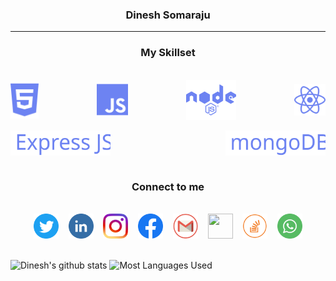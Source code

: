 
<h3 align="center"><b>Dinesh Somaraju</b></h3>
<hr/>

<div align="center"><h3>My Skillset</h3></div><br/>
<div align="center" style="display: flex; justify-content: space-between; align-items: center;">
	<img width="45px" src="./icons/skills/html.svg">
	&nbsp;&nbsp;&nbsp;&nbsp;&nbsp;&nbsp;&nbsp;&nbsp;&nbsp;
	<img width="50px" src="./icons/skills/JavaScript.svg">
	&nbsp;&nbsp;&nbsp;&nbsp;&nbsp;&nbsp;&nbsp;&nbsp;&nbsp;
	<img width="80px" src="./icons/skills/NodeJS.svg">
	&nbsp;&nbsp;&nbsp;&nbsp;&nbsp;&nbsp;&nbsp;&nbsp;&nbsp;
	<img width="50px" src="./icons/skills/ReactJS.svg">
	
</div>
<br />

<div align="center" style="display: flex; justify-content: space-between; align-items: center;">
	<img height="40px" src="./icons/skills/ExpressJS.svg">
	&nbsp;&nbsp;&nbsp;&nbsp;&nbsp;&nbsp;&nbsp;&nbsp;&nbsp;
	<img height="40px" src="./icons/skills/MongoDB.svg">
</div>
<br />

<div align="center"><h3>Connect to me</h3></div><br />

<div align="center">
	<a href="https://twitter.com/DineshSomaraju"><img height="40" width="40" src="https://raw.githubusercontent.com/dinesh99639/dinesh99639/master/icons/twitter.png"></a>&nbsp; &nbsp;
	<a href="https://www.linkedin.com/in/dinesh-somaraju-089b66194/"><img height="40" width="40" src="https://raw.githubusercontent.com/dinesh99639/dinesh99639/master/icons/linkedin.png"></a>&nbsp; &nbsp;
	<a href="https://www.instagram.com/dinesh99639/"><img height="40" width="40" src="https://raw.githubusercontent.com/dinesh99639/dinesh99639/master/icons/instagram.png"></a>&nbsp; &nbsp;
	<a href="https://www.facebook.com/dinesh.somaraju.7"><img height="40" width="40" src="https://raw.githubusercontent.com/dinesh99639/dinesh99639/master/icons/facebook.png"></a>&nbsp; &nbsp;
	<a href="mailto:dinesh99639@gmail.com"><img height="40" width="40" src="https://raw.githubusercontent.com/dinesh99639/dinesh99639/master/icons/gmail.png"></a>&nbsp; &nbsp;
	<a href="https://github.com/dinesh99639"><img height="40" width="40" src="https://upload.wikimedia.org/wikipedia/commons/a/ae/Github-desktop-logo-symbol.svg"></a>&nbsp; &nbsp;
	<a href="https://stackoverflow.com/users/13885192/dinesh"><img height="40" width="40" src="https://raw.githubusercontent.com/dinesh99639/dinesh99639/master/icons/stackoverflow.png"></a>&nbsp; &nbsp; 
	<a href="https://api.whatsapp.com/send?phone=+918106313275"><img height="40" width="40" src="https://raw.githubusercontent.com/dinesh99639/dinesh99639/master/icons/whatsapp.png"></a>
</div>

<br/>

<div id="statistics">
	
![Dinesh's github stats][statistics]
![Most Languages Used][mostUsedLanguages]
	
</div>


[statistics]: https://githubstatistics.vercel.app/api?username=dinesh99639&count_private=true&show_icons=true&line_height=20&custom_title=Github%20Stats&hide_border=true&bg_color=8282820f&text_color=2f80ed


[mostUsedLanguages]: https://githubstatistics.vercel.app/api/top-langs/?username=dinesh99639&layout=compact&hide_border=true&bg_color=8282820f&text_color=2f80ed

